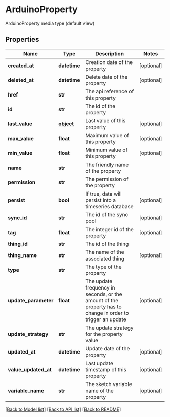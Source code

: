 # ArduinoProperty

ArduinoProperty media type (default view)
## Properties
Name | Type | Description | Notes
------------ | ------------- | ------------- | -------------
**created_at** | **datetime** | Creation date of the property | [optional] 
**deleted_at** | **datetime** | Delete date of the property | [optional] 
**href** | **str** | The api reference of this property | 
**id** | **str** | The id of the property | 
**last_value** | [**object**](.md) | Last value of this property | [optional] 
**max_value** | **float** | Maximum value of this property | [optional] 
**min_value** | **float** | Minimum value of this property | [optional] 
**name** | **str** | The friendly name of the property | 
**permission** | **str** | The permission of the property | 
**persist** | **bool** | If true, data will persist into a timeseries database | [optional] 
**sync_id** | **str** | The id of the sync pool | [optional] 
**tag** | **float** | The integer id of the property | [optional] 
**thing_id** | **str** | The id of the thing | 
**thing_name** | **str** | The name of the associated thing | [optional] 
**type** | **str** | The type of the property | 
**update_parameter** | **float** | The update frequency in seconds, or the amount of the property has to change in order to trigger an update | [optional] 
**update_strategy** | **str** | The update strategy for the property value | 
**updated_at** | **datetime** | Update date of the property | [optional] 
**value_updated_at** | **datetime** | Last update timestamp of this property | [optional] 
**variable_name** | **str** | The sketch variable name of the property | [optional] 

[[Back to Model list]](../README.md#documentation-for-models) [[Back to API list]](../README.md#documentation-for-api-endpoints) [[Back to README]](../README.md)


